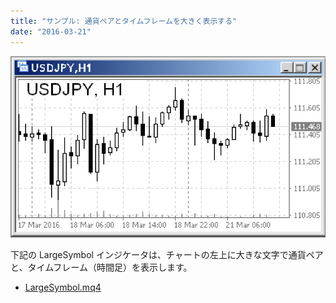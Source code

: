 ```yaml
---
title: "サンプル: 通貨ペアとタイムフレームを大きく表示する"
date: "2016-03-21"
---
```


![large-symbol.png](./large-symbol.png)

下記の LargeSymbol インジケータは、チャートの左上に大きな文字で通貨ペアと、タイムフレーム（時間足）を表示します。

- [LargeSymbol.mq4](https://github.com/maku77/metatrader/blob/master/Indicators/maku/LargeSymbol.mq4)


